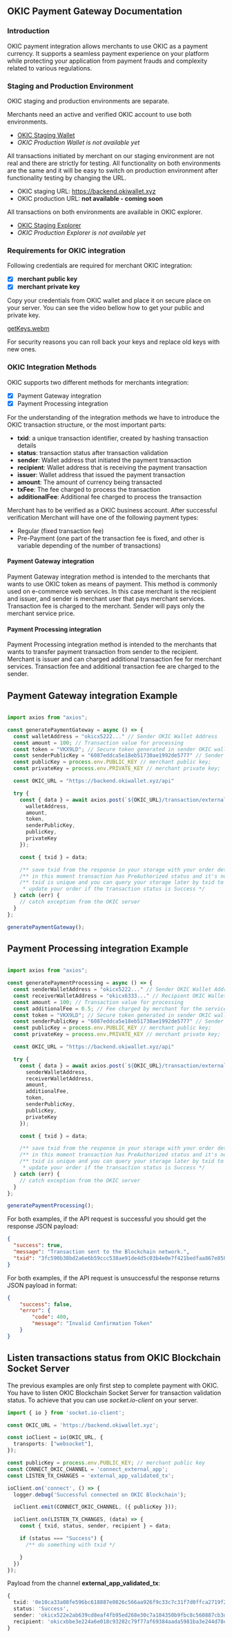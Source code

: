 ## OKIC Payment Gateway Documentation

### Introduction
OKIC payment integration allows merchants to use OKIC as a payment currency. It supports a seamless payment experience on your platform
while protecting your application from payment frauds and complexity related to various regulations.

### Staging and Production Environment
OKIC staging and production environments are separate.

Merchants need an active and verified OKIC account to use both environments.

- [OKIC Staging Wallet](https://okiwallet.xyz)
- _OKIC Production Wallet is not available yet_

All transactions initiated by merchant on our staging environment are not real and there are strictly for testing.
All functionality on both environments are the same and it will be easy to switch on production environment after functionality 
testing by changing the URL.

- OKIC staging URL: https://backend.okiwallet.xyz
- OKIC production URL: **not available - coming soon**

All transactions on both environments are available in OKIC explorer.

- [OKIC Staging Explorer](https://explorer.okiwallet.xyz)
- _OKIC Production Explorer is not available yet_

### Requirements for OKIC integration

Following credentials are required for merchant OKIC integration:

- [x] **merchant public key**
- [x] **merchant private key**

Copy your credentials from OKIC wallet and place it on secure place on your server.
You can see the video bellow how to get your public and private key.

[getKeys.webm](https://github.com/okisoftware/okic-payment-gateway/assets/63173020/7bdf4a76-a8dd-4657-b86b-983a70e53066)

For security reasons you can roll back your keys and replace old keys with new ones.

### OKIC Integration Methods

OKIC supports two different methods for merchants integration:

- [x] Payment Gateway integration
- [x] Payment Processing integration

For the understanding of the integration methods we have to introduce the OKIC transaction structure, or the most important parts:

- **txid**: a unique transaction identifier, created by hashing transaction details
- **status**: transaction status after transaction validation
- **sender**: Wallet address that initiated the payment transaction
- **recipient**: Wallet address that is receiving the payment transaction
- **issuer**: Wallet address that issued the payment transaction
- **amount**: The amount of currency being transacted
- **txFee**: The fee charged to process the transaction
- **additionalFee**: Additional fee charged to process the transaction

Merchant has to be verified as a OKIC business account. After successful verification Merchant will have one of the following payment types:

- Regular (fixed transaction fee)
- Pre-Payment (one part of the transaction fee is fixed, and other is variable depending of the number of transactions)

#### Payment Gateway integration

Payment Gateway integration method is intended to the merchants that wants to use OKIC token as means of payment.
This method is commonly used on e-commerce web services. In this case merchant is the recipient and issuer, and sender is merchant
user that pays merchant services. Transaction fee is charged to the merchant. 
Sender will pays only the merchant service price.

#### Payment Processing integration

Payment Processing integration method is intended to the merchants that wants to transfer payment transaction from sender to the recipient.
Merchant is issuer and can charged additional transaction fee for merchant services. Transaction fee and additional transaction fee are charged to the sender.

## Payment Gateway integration Example

```typescript

import axios from "axios";

const generatePaymentGateway = async () => {
  const walletAddress = "okicx5222..." // Sender OKIC Wallet Address
  const amount = 100; // Transaction value for processing
  const token = "VKX9LD"; // Secure token generated in sender OKIC wallet account
  const senderPublicKey = "6087eddca5e18eb51730ae1992de5777" // Sender OKIC Public Key
  const publicKey = process.env.PUBLIC_KEY // merchant public key;
  const privateKey = process.env.PRIVATE_KEY // merchant private key;

  const OKIC_URL = "https://backend.okiwallet.xyz/api"

  try {
    const { data } = await axios.post(`${OKIC_URL}/transaction/external/payment/client`, {
      walletAddress,
      amount,
      token,
      senderPublicKey,
      publicKey,
      privateKey
    });

    const { txid } = data;

    /** save txid from the response in your storage with your order details */
    /** in this moment transaction has PreAuthorized status and it's not validated yet */
    /** txid is unique and you can query your storage later by txid to find and 
     * update your order if the transaction status is Success */
  } catch (err) {
    // catch exception from the OKIC server
  }
};

generatePaymentGateway();

```

## Payment Processing integration Example

```typescript

import axios from "axios";

const generatePaymentProcessing = async () => {
  const senderWalletAddress = "okicx5222..." // Sender OKIC Wallet Address
  const receiverWalletAddress = "okicx6333..." // Recipient OKIC Wallet Address
  const amount = 100; // Transaction value for processing
  const additionalFee = 0.5; // Fee charged by merchant for the services, it can be 0 
  const token = "VKX9LD"; // Secure token generated in sender OKIC wallet account
  const senderPublicKey = "6087eddca5e18eb51730ae1992de5777" // Sender OKIC Public Key
  const publicKey = process.env.PUBLIC_KEY // merchant public key;
  const privateKey = process.env.PRIVATE_KEY // merchant private key;

  const OKIC_URL = "https://backend.okiwallet.xyz/api"

  try {
    const { data } = await axios.post(`${OKIC_URL}/transaction/external/payment/client`, {
      senderWalletAddress,
      receiverWalletAddress,
      amount,
      additionalFee,
      token,
      senderPublicKey,
      publicKey,
      privateKey
    });

    const { txid } = data;

    /** save txid from the response in your storage with your order details */
    /** in this moment transaction has PreAuthorized status and it's not validated yet */
    /** txid is unique and you can query your storage later by txid to find and 
     * update your order if the transaction status is Success */
  } catch (err) {
    // catch exception from the OKIC server
  }
};

generatePaymentProcessing();

```

For both examples, if the API request is successful you should get the response JSON payload:

```json
{
  "success": true,
  "message": "Transaction sent to the Blockchain network.",
  "txid": "3fc590b38bd2a6e6b59ccc538ae91de4d5c03b4e0e7f421bedfaa867e850a097"
}

```

For both examples, if the API request is unsuccessful the response returns JSON payload in format:

```json
{
    "success": false,
    "error": {
        "code": 400,
        "message": "Invalid Confirmation Token"
    }
}
```

## Listen transactions status from OKIC Blockchain Socket Server

The previous examples are only first step to complete payment with OKIC.
You have to listen OKIC Blockchain Socket Server for transaction validation status.
To achieve that you can use _socket.io-client_ on your server.

```typescript
import { io } from 'socket.io-client';

const OKIC_URL = 'https://backend.okiwallet.xyz';

const ioClient = io(OKIC_URL, {
  transports: ["websocket"],
});

const publicKey = process.env.PUBLIC_KEY; // merchant public key
const CONNECT_OKIC_CHANNEL = 'connect_external_app';
const LISTEN_TX_CHANGES = 'external_app_validated_tx';

ioClient.on('connect', () => {
  logger.debug('Successful connected on OKIC Blockchain');

  ioClient.emit(CONNECT_OKIC_CHANNEL, ({ publicKey }));

  ioClient.on(LISTEN_TX_CHANGES, (data) => {
    const { txid, status, sender, recipient } = data;

    if (status === "Success") {
      /** do something with txid */

    }
  })
});

```

Payload from the channel **external_app_validated_tx**:
```typescript
{
  txid: '0e10ca33a08fe596bc618887e0826c566aa926f9c33c7c31f7d0ffca2719f260',
  status: 'Success',
  sender: 'okicx522e2ab639cd8eaf4fb95ed268e30c7a104350b9fbc8c560887cb3d3b4295907',
  recipient: 'okicxbbe3e224a6e018c93202c79f77af69384aada5981ba3e244d78e4b1641ca7ff0'
}
```

